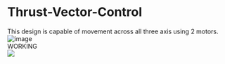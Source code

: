 # Thrust-Vector-Control
This design is capable of movement across all three axis using 2 motors.
![image](https://github.com/ronsys11/Thrust-Vector-Control/assets/84351843/6f707743-3ef4-4c3f-b6cb-381794a72ee9)\
WORKING\
![](https://github.com/ronsys11/Thrust-Vector-Control/blob/main/LLRV_2%20(online-video-cutter.com).gif)


